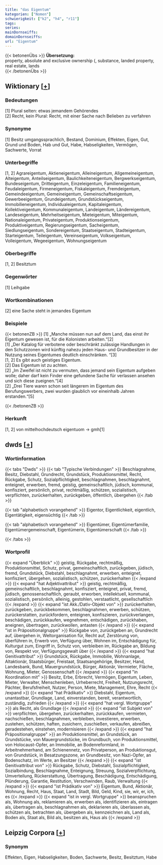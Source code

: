 ```yaml
---
title: "das Eigentum"
kategorien: ["Nomen"]
schwierigkeit: ["k2", "h4", "r11"]
tags:
series:
mainDornseiffs:
domainDornseiffs:
url: "Eigentum"
---
```


{{< betonenÜbs >}}
**Übersetzung:**  
property, absolute and exclusive ownership (, substance, landed property, real estate, lands  
{{< /betonenÜbs >}}

## Wiktionary [[+](https://de.wiktionary.org/wiki/Eigentum)]

### Bedeutungen
[1] Plural selten: etwas jemandem Gehörendes  
[2] Recht, kein Plural: Recht, mit einer Sache nach Belieben zu verfahren  

### Synonyme
[1] Besitz umgangssprachlich, Bestand, Dominium, Effekten, Eigen, Gut, Grund und Boden, Hab und Gut, Habe, Habseligkeiten, Vermögen, Sachwerte, Vorrat  

### Unterbegriffe
[1, 2] Agrareigentum, Aktieneigentum, Alleineigentum, Allgemeineigentum, Alteigentum, Anteilseigentum, Baulichkeiteneigentum, Bergwerkseigentum, Bundeseigentum, Dritteigentum, Einzeleigentum, Familieneigentum, Feudaleigentum, Firmeneigentum, Fiskaleigentum, Fremdeigentum, Gemeindeeigentum, Gemeineigentum, Gemeinschaftseigentum, Gewerbeeigentum, Grundeigentum, Grundstückseigentum, Immobilieneigentum, Individualeigentum, Kapitaleigentum, Kollektiveigentum, Kommunaleigentum, Landeigentum, Ländereigentum, Landeseigentum, Mehrheitseigentum, Mieteigentum, Miteigentum, Nationaleigentum, Privateigentum, Produktionseigentum, Produktiveigentum, Regierungseigentum, Sacheigentum, Siedlungseigentum, Sondereigentum, Staatseigentum, Stadteigentum, Starteigentum, Teileigentum, Vereinseigentum, Volkseigentum, Volleigentum, Wegeeigentum, Wohnungseigentum  

### Oberbegriffe
[1, 2] Besitztum  

### Gegenwörter
[1] Leihgabe  

### Wortkombinationen
[2] eine Sache steht in jemandes Eigentum  

### Beispiele
{{< betonenZB >}}
[1] „Manche müssen nun auf dem Land, das einst ihr Eigentum gewesen ist, für die Kolonisten arbeiten.“[2]  
[1] „Der  Katalog für verbotene oder beschränkt zulässige Handlungen in den Schutzzonen wird künftig nahezu jeden Haus- und Grundbesitzer in der Nutzung seines Eigentumes deutlich einschränken. “[3]  
[1, 2] Es gibt auch geistiges Eigentum.  
[2] Das Eigentum ist zu achten.  
[2] „Im Zweifel ist nicht zu vermuten, dass jemand sein Eigentum aufgeben wolle; daher darf kein Finder eine gefundene Sache für verlassen ansehen und sich diese zueignen.“[4]  
[2] „Drei Tiere waren schon seit längerem im Eigentum des Berufungswerbers, zwei wurden glaublich vor eineinhalb Jahren erstanden.“[5]  

{{< /betonenZB >}}
### Herkunft
[1, 2] von mittelhochdeutsch eigentuom → gmh[1]  



## dwds [[+](https://www.dwds.de/wb/Eigentum)]

### Wortinformation
{{< tabs "Dwds" >}}
{{< tab "Typische Verbindungen" >}}
Beschlagnahme, Besitz, Diebstahl, Grundrecht, Grundstück, Produktionsmittel, Recht, Rückgabe, Schutz, Sozialpflichtigkeit, beschlagnahmen, beschlagnahmt, enteignet, erwerben, fremd, geistig, gemeinschaftlich, jüdisch, kommunal, konfisziert, persönlich, privat, rechtmäßig, schützen, sozialistisch, verpflichten, zurückerhalten, zurückgeben, öffentlich, übergehen
{{< /tab >}}

{{< tab "alphabetisch vorangehend" >}}
Eigentor, Eigentlichkeit, eigentlich, Eigentätigkeit, eigensüchtig
{{< /tab >}}

{{< tab "alphabetisch vorangehend" >}}
Eigentümer, Eigentümerfamilie, Eigentümergemeinschaft, Eigentümerin, Eigentümerschaft
{{< /tab >}}

{{< /tabs >}}

### Wortprofil
{{< expand "Überblick" >}} geistig, Rückgabe, rechtmäßig, Produktionsmittel, Schutz, privat, gemeinschaftlich, zurückgeben, jüdisch, fremd, Grundstück, Diebstahl, beschlagnahmt, erwerben, enteignet, konfisziert, übergehen, sozialistisch, schützen, zurückerhalten {{< /expand >}}
{{< expand "hat Adjektivattribut" >}} geistig, rechtmäßig, gemeinschaftlich, beschlagnahmt, konfisziert, enteignet, privat, fremd, jüdisch, genossenschaftlich, geraubt, erworben, intellektuell, kommunal, sozialistisch, persönlich, alleinig, gestohlen, verstaatlicht, gesellschaftlich {{< /expand >}}
{{< expand "ist Akk./Dativ-Objekt von" >}} zurückerhalten, zurückgeben, zurückbekommen, beschlagnahmen, erwerben, schützen, zurückerstatten, zurückfordern, enteignen, konfiszieren, zurückverlangen, beschädigen, zurückkaufen, wegnehmen, entschädigen, zurückhaben, aneignen, übertragen, zurückwollen, antasten {{< /expand >}}
{{< expand "ist in Präpositionalgruppe" >}} Rückgabe von, zurückgeben an, Grundrecht auf, übergehen in, Weltorganisation für, Recht auf, Zerstörung von, überführen in, Erwerb von, Verfügung über, Wohnen im, Entschädigung für, Kulturgut zum, Eingriff in, Schutz von, verbleiben im, Rückgabe an, Bildung von, Respekt vor, Verfügungsgewalt über {{< /expand >}}
{{< expand "hat Genitivattribut" >}} Grundstück, Rückgabe, Immobilie, Wohnanlage, Altaktionär, Staatsbürger, Freistaat, Staatsangehörige, Besitzer, Hand, Landesbank, Bund, Mauergrundstück, Bürger, Aktionär, Vermieter, Fläche, Wohnung, Mieter, Genossenschaft {{< /expand >}}
{{< expand "in Koordination mit" >}} Besitz, Erbe, Erbrecht, Vermögen, Eigentum, Leben, Mieter, Verwalter, Menschenleben, Urheberrecht, Freiheit, Nutzungsrecht, Pächter, Berufsfreiheit, Nutzer, Person, Miete, Management, Ehre, Recht {{< /expand >}}
{{< expand "hat Prädikativ" >}} Diebstahl, Eigentum, unantastbar, Grundlage, Land, einverstanden, bereit, verantwortlich, zuständig, zufrieden {{< /expand >}}
{{< expand "hat vergl. Wortgruppe" >}} als Recht, als Grundlage {{< /expand >}}
{{< expand "ist Subjekt von" >}} verpflichten, übergehen, zurückerhalten, zurückkaufen, vermieten, nachschießen, beschlagnahmen, verbleiben, investieren, erwerben, zustehen, schützen, haften, zusichern, zuschießen, verkaufen, abreißen, geradestehen, einstehen, modernisieren {{< /expand >}}
{{< expand "hat Präpositionalgruppe" >}} an Produktionsmittel, an Grundstück, an Grundstücke, von Mauergrundstücke, im Grundbuch, von Produktionsmittel, von Holocaust-Opfer, an Immobilie, an Bodenreformland, in Arbeitnehmerhand, am Schienennetz, von Privatperson, an Produktionsgut, von Grundstück, in Besatzungszone, an Grundbesitz, von Nazi-Opfer, an Bodenschatz, im Werte, an Besitzer {{< /expand >}}
{{< expand "ist Genitivattribut von" >}} Rückgabe, Schutz, Diebstahl, Sozialpflichtigkeit, Sozialbindung, Beschlagnahme, Enteignung, Streuung, Sozialverpflichtung, Umverteilung, Rückerstattung, Übertragung, Beschädigung, Entschädigung, Plünderung, Garantie, Restitution, Verschwinden, Raub, Verwaltung {{< /expand >}}
{{< expand "ist Prädikativ von" >}} Eigentum, Bund, Aktionär, Wohnung, Recht, Haus, Staat, Land, Stadt, Bild, Geld, Kind, sie, wir, er, ich, es {{< /expand >}}
{{< expand "ist in vergl. Wortgruppe" >}} beanspruchen als, Wohnung als, reklamieren als, erwerben als, identifizieren als, eintragen als, übertragen als, beschlagnahmen als, deklarieren als, überlassen als, schützen als, betrachten als, übergeben als, kennzeichnen als, Land als, Boden als, Staat als, Bild als, besitzen als, Haus als {{< /expand >}}

## Leipzig Corpora [[+](https://corpora.uni-leipzig.de/en/res?word=Eigentum&corpusId=deu_newscrawl-public_2018)]


### Synonym
Effekten, Eigen, Habseligkeiten, Boden, Sachwerte, Besitz, Besitztum, Habe

